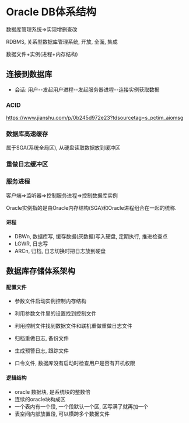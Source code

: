 # Oracle DB体系结构

数据库管理系统=>实现增删查改

RDBMS, 关系型数据库管理系统, 开放, 全面, 集成

数据文件+实例(进程+内存结构)

## 连接到数据库

* 会话: 用户--发起用户进程--发起服务器进程--连接实例获取数据

### ACID

https://www.jianshu.com/p/0b245d972e23?tdsourcetag=s_pctim_aiomsg

### 数据库高速缓存

属于SGA(系统全局区), 从硬盘读取数据放到缓冲区

### 重做日志缓冲区

### 服务进程

客户端=>监听器=>控制服务进程=>控制数据库实例

 Oracle实例指的是由Oracle内存结构(SGA)和Oracle进程组合在一起的统称.

#### 进程

* DBWn, 数据库写, 缓存数据(灰数据)写入硬盘, 定期执行, 推进检查点
* LGWR, 日志写
* ARCn, 归档, 日志切换时把日志放到硬盘

## 数据库存储体系架构

#### 配置文件

* 参数文件启动实例控制内存结构
* 利用参数文件里的设置找到控制文件
* 利用控制文件找到数据文件和联机重做重做日志文件
* 归档重做日志, 备份文件

* 生成预警日志, 跟踪文件
* 口令文件, 数据库没有启动时检查用户是否有开机权限

#### 逻辑结构

* oracle 数据块, 是系统块的整数倍
* 连续的oracle块构成区
* 一个表内有一个段, 一个段默认一个区, 区写满了就再加一个
* 表空间内部放置段, 可以横跨多个数据文件